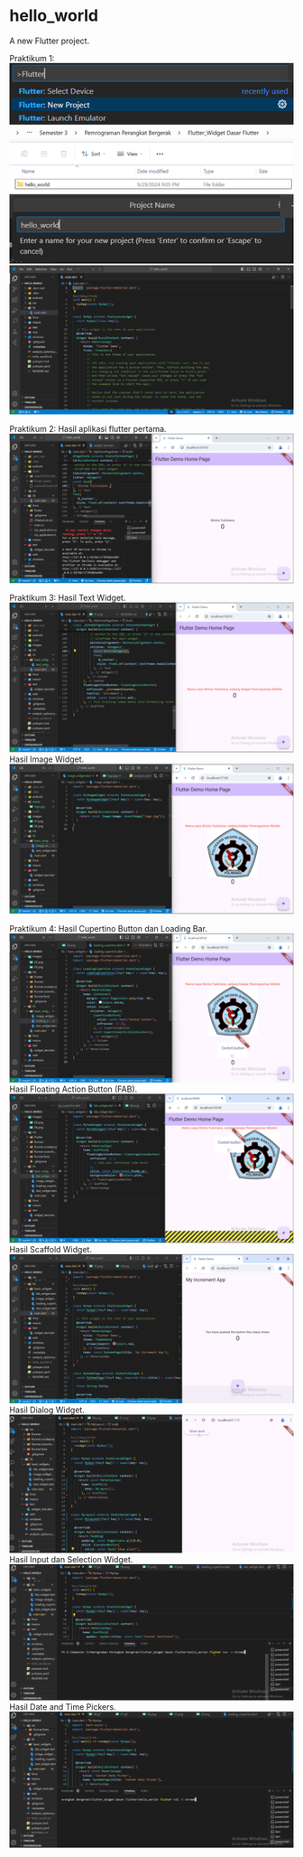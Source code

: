 # hello_world

A new Flutter project.

Praktikum 1:
![Screenshot hello_world](images/langkah_1.png)
![Screenshot hello_world](images/langkah_2.png)
![Screenshot hello_world](images/langkah_3.png)
![Screenshot hello_world](images/langkah_4.png)


Praktikum 2:
Hasil aplikasi flutter pertama.
![Screenshot hello_world](images/01.png)

Praktikum 3:
Hasil Text Widget.
![Screenshot hello_world](images/02.png)
Hasil Image Widget.
![Screenshot hello_world](images/03.png)

Praktikum 4:
Hasil Cupertino Button dan Loading Bar.
![Screenshot hello_world](images/04.png)
Hasil Floating Action Button (FAB).
![Screenshot hello_world](images/05.png)
Hasil Scaffold Widget.
![Screenshot hello_world](images/06.png)
Hasil Dialog Widget.
![Screenshot hello_world](images/07.gif)
Hasil Input dan Selection Widget.
![Screenshot hello_world](images/08.gif)
Hasil Date and Time Pickers.
![Screenshot hello_world](images/09.gif)
